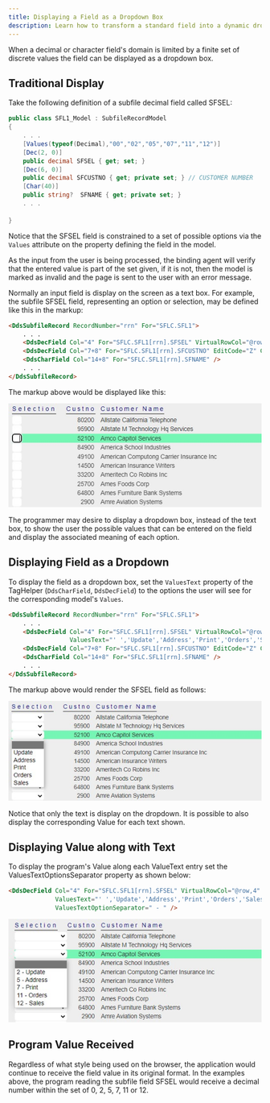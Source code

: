 ```yaml
---
title: Displaying a Field as a Dropdown Box
description: Learn how to transform a standard field into a dynamic dropdown box with our step-by-step guide. This document is designed for developers and UI/UX designers looking to enhance user interaction and data input efficiency in their applications. It covers the essentials of implementing dropdown boxes, including code examples, customization tips, and best practices for usability. Whether you're working on web, desktop, or mobile applications, this guide will help you create more engaging and user-friendly forms by effectively displaying fields as dropdown boxes.
---
```


When a decimal or character field's domain is limited by a finite set of discrete values the field can be displayed as a dropdown box. 

## Traditional Display

Take the following definition of a subfile decimal field called SFSEL:
```cs
public class SFL1_Model : SubfileRecordModel
{
    . . .
    [Values(typeof(Decimal),"00","02","05","07","11","12")]
    [Dec(2, 0)]
    public decimal SFSEL { get; set; }
    [Dec(6, 0)]
    public decimal SFCUSTNO { get; private set; } // CUSTOMER NUMBER
    [Char(40)]
    public string?  SFNAME { get; private set; }
    . . .

}    
```

Notice that the SFSEL field is constrained to a set of possible options via the `Values` attribute on the property defining the field in the model.

As the input from the user is being processed, the binding agent will verify that the entered value is part of the set given, if it is not, then the model is marked as invalid and the page is sent to the user with an error message.


Normally an input field is display on the screen as a text box.  For example, the subfile SFSEL field, representing an option or selection, may be defined like this in the markup:

```html
<DdsSubfileRecord RecordNumber="rrn" For="SFLC.SFL1">
    . . .
    <DdsDecField Col="4" For="SFLC.SFL1[rrn].SFSEL" VirtualRowCol="@row,4" EditCode="Z" />
    <DdsDecField Col="7+8" For="SFLC.SFL1[rrn].SFCUSTNO" EditCode="Z" Comment="CUSTOMER NUMBER" />
    <DdsCharField Col="14+8" For="SFLC.SFL1[rrn].SFNAME" />
    . . .                            
</DdsSubfileRecord>    
```

The markup above would be displayed like this:

![](images/dropdown-values-text-without.jpg)

The programmer may desire to display a dropdown box, instead of the text box, to show the user the possible values that can be entered on the field and display the associated meaning of each option.

## Displaying Field as a Dropdown

To display the field as a dropdown box, set the `ValuesText` property of the TagHelper (`DdsCharField`, `DdsDecField`) to the options the user will see for the corresponding model's `Values`.

```html
<DdsSubfileRecord RecordNumber="rrn" For="SFLC.SFL1">
    . . .
    <DdsDecField Col="4" For="SFLC.SFL1[rrn].SFSEL" VirtualRowCol="@row,4" EditCode="Z" 
                 ValuesText="' ','Update','Address','Print','Orders','Sales'" />
    <DdsDecField Col="7+8" For="SFLC.SFL1[rrn].SFCUSTNO" EditCode="Z" Comment="CUSTOMER NUMBER" />
    <DdsCharField Col="14+8" For="SFLC.SFL1[rrn].SFNAME" />
    . . .                            
</DdsSubfileRecord>    
```

The markup above would render the SFSEL field as follows:

![](images/dropdown-values-text.jpg)

Notice that only the text is display on the dropdown.  It is possible to also display the corresponding Value for each text shown.

## Displaying Value along with Text

To display the program's Value along each ValueText entry set the ValuesTextOptionsSeparator property as shown below:
```html
<DdsDecField Col="4" For="SFLC.SFL1[rrn].SFSEL" VirtualRowCol="@row,4" EditCode="Z" 
             ValuesText="' ','Update','Address','Print','Orders','Sales'"
             ValuesTextOptionSeparator=" - " />
```

![](images/dropdown-values-text-option.separator.jpg)

## Program Value Received
Regardless of what style being used on the browser, the application would continue to receive the field value in its original format.  In the examples above, the program reading the subfile field SFSEL would receive a decimal number within the set of 0, 2, 5, 7, 11 or 12.